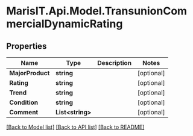 
# MarisIT.Api.Model.TransunionCommercialDynamicRating

## Properties

Name | Type | Description | Notes
------------ | ------------- | ------------- | -------------
**MajorProduct** | **string** |  | [optional] 
**Rating** | **string** |  | [optional] 
**Trend** | **string** |  | [optional] 
**Condition** | **string** |  | [optional] 
**Comment** | **List&lt;string&gt;** |  | [optional] 

[[Back to Model list]](../README.md#documentation-for-models)
[[Back to API list]](../README.md#documentation-for-api-endpoints)
[[Back to README]](../README.md)

